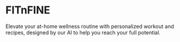 # FITnFINE

Elevate your at-home wellness routine with personalized workout and recipes, designed by our AI to help you reach your full potential.